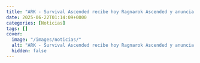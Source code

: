 ```yaml
---
title: "ARK - Survival Ascended recibe hoy Ragnarok Ascended y anuncia su expansión más oscura para 2025"
date: 2025-06-22T01:14:09+0000
categories: [Noticias]
tags: []
cover:
  image: "/images/noticias/"
  alt: "ARK - Survival Ascended recibe hoy Ragnarok Ascended y anuncia su expansión más oscura para 2025"
  hidden: false
---
```



